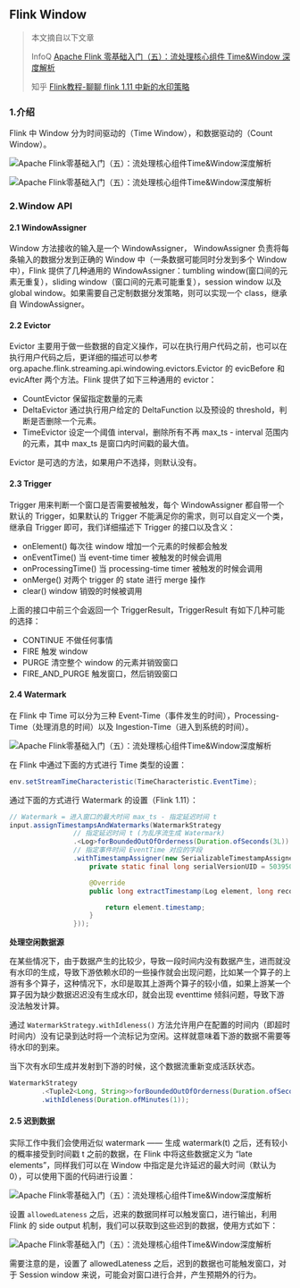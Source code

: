 ## Flink Window

> 本文摘自以下文章
>
> InfoQ [Apache Flink 零基础入门（五）：流处理核心组件 Time&Window 深度解析](https://www.infoq.cn/article/WCOvi-D68Y8ycCiYZ8pX)
>
> 知乎 [Flink教程-聊聊 flink 1.11 中新的水印策略](https://zhuanlan.zhihu.com/p/158951593)

### 1.介绍

Flink 中 Window 分为时间驱动的（Time Window），和数据驱动的（Count Window）。

![Apache Flink零基础入门（五）：流处理核心组件Time&Window深度解析](https://static001.infoq.cn/resource/image/97/f0/979aacc6b86b42b6fa533e215f26bcf0.jpg)

![Apache Flink零基础入门（五）：流处理核心组件Time&Window深度解析](https://static001.infoq.cn/resource/image/aa/51/aa53afa430834b8d58d4e70d0463a251.jpg)

### 2.Window API

#### 2.1 WindowAssigner

Window 方法接收的输入是一个 WindowAssigner， WindowAssigner 负责将每条输入的数据分发到正确的 Window 中（一条数据可能同时分发到多个 Window 中），Flink 提供了几种通用的 WindowAssigner：tumbling window(窗口间的元素无重复），sliding window（窗口间的元素可能重复），session window 以及 global window。如果需要自己定制数据分发策略，则可以实现一个 class，继承自 WindowAssigner。

#### 2.2 Evictor 

Evictor 主要用于做一些数据的自定义操作，可以在执行用户代码之前，也可以在执行用户代码之后，更详细的描述可以参考 org.apache.flink.streaming.api.windowing.evictors.Evictor 的 evicBefore 和 evicAfter 两个方法。Flink 提供了如下三种通用的 evictor：

- CountEvictor 保留指定数量的元素
- DeltaEvictor 通过执行用户给定的 DeltaFunction 以及预设的 threshold，判断是否删除一个元素。
- TimeEvictor 设定一个阈值 interval，删除所有不再 max_ts - interval 范围内的元素，其中 max_ts 是窗口内时间戳的最大值。

Evictor 是可选的方法，如果用户不选择，则默认没有。

#### 2.3 Trigger

Trigger 用来判断一个窗口是否需要被触发，每个 WindowAssigner 都自带一个默认的 Trigger，如果默认的 Trigger 不能满足你的需求，则可以自定义一个类，继承自 Trigger 即可，我们详细描述下 Trigger 的接口以及含义：

- onElement() 每次往 window 增加一个元素的时候都会触发
- onEventTime() 当 event-time timer 被触发的时候会调用
- onProcessingTime() 当 processing-time timer 被触发的时候会调用
- onMerge() 对两个 trigger 的 state 进行 merge 操作
- clear() window 销毁的时候被调用

上面的接口中前三个会返回一个 TriggerResult，TriggerResult 有如下几种可能的选择：

- CONTINUE 不做任何事情
- FIRE 触发 window
- PURGE 清空整个 window 的元素并销毁窗口
- FIRE_AND_PURGE 触发窗口，然后销毁窗口

#### 2.4 Watermark

在 Flink 中 Time 可以分为三种 Event-Time（事件发生的时间），Processing-Time（处理消息的时间）以及 Ingestion-Time（进入到系统的时间）。

![Apache Flink零基础入门（五）：流处理核心组件Time&Window深度解析](https://static001.infoq.cn/resource/image/c0/9a/c0902e9e20733960b9fd6f980759d09a.jpg)

在 Flink 中通过下面的方式进行 Time 类型的设置：

```java
env.setStreamTimeCharacteristic(TimeCharacteristic.EventTime);
```

通过下面的方式进行 Watermark 的设置（Flink 1.11）：

```java
// Watermark = 进入窗口的最大时间 max_ts - 指定延迟时间 t
input.assignTimestampsAndWatermarks(WatermarkStrategy
                // 指定延迟时间 t (为乱序流生成 Watermark)
                .<Log>forBoundedOutOfOrderness(Duration.ofSeconds(3L))
                // 指定事件时间 EventTime 对应的字段
                .withTimestampAssigner(new SerializableTimestampAssigner<Log>() {
                    private static final long serialVersionUID = 5039507823473704463L;

                    @Override
                    public long extractTimestamp(Log element, long recordTimestamp) {

                        return element.timestamp;
                    }
                }));
```

**处理空闲数据源**

在某些情况下，由于数据产生的比较少，导致一段时间内没有数据产生，进而就没有水印的生成，导致下游依赖水印的一些操作就会出现问题，比如某一个算子的上游有多个算子，这种情况下，水印是取其上游两个算子的较小值，如果上游某一个算子因为缺少数据迟迟没有生成水印，就会出现 eventtime 倾斜问题，导致下游没法触发计算。

通过 `WatermarkStrategy.withIdleness()` 方法允许用户在配置的时间内（即超时时间内）没有记录到达时将一个流标记为空闲。这样就意味着下游的数据不需要等待水印的到来。

当下次有水印生成并发射到下游的时候，这个数据流重新变成活跃状态。

```java
WatermarkStrategy
        .<Tuple2<Long, String>>forBoundedOutOfOrderness(Duration.ofSeconds(20))
        .withIdleness(Duration.ofMinutes(1));
```

#### 2.5 迟到数据

实际工作中我们会使用近似 watermark —— 生成 watermark(t) 之后，还有较小的概率接受到时间戳 t 之前的数据，在 Flink 中将这些数据定义为 “late elements”，同样我们可以在 Window 中指定是允许延迟的最大时间（默认为 0），可以使用下面的代码进行设置：

![Apache Flink零基础入门（五）：流处理核心组件Time&Window深度解析](https://static001.infoq.cn/resource/image/ff/87/ff59255581d4db104eb2c410ab33b887.jpg)

设置 `allowedLateness` 之后，迟来的数据同样可以触发窗口，进行输出，利用 Flink 的 side output 机制，我们可以获取到这些迟到的数据，使用方式如下：

![Apache Flink零基础入门（五）：流处理核心组件Time&Window深度解析](https://static001.infoq.cn/resource/image/90/81/907517a6164aaf6481a201e5d6917381.jpg)

需要注意的是，设置了 allowedLateness 之后，迟到的数据也可能触发窗口，对于 Session window 来说，可能会对窗口进行合并，产生预期外的行为。

